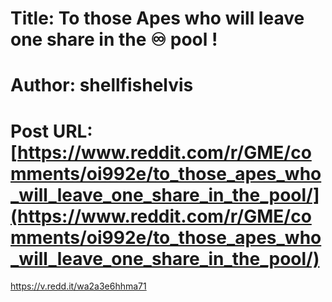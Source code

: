 # Title: To those Apes who will leave one share in the ♾ pool !
# Author: shellfishelvis
# Post URL: [https://www.reddit.com/r/GME/comments/oi992e/to_those_apes_who_will_leave_one_share_in_the_pool/](https://www.reddit.com/r/GME/comments/oi992e/to_those_apes_who_will_leave_one_share_in_the_pool/)


https://v.redd.it/wa2a3e6hhma71
